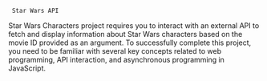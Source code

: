 	 Star Wars API
Star Wars Characters
project requires you to interact with an external API to fetch and
display information about Star Wars characters based on the movie ID 
provided as an argument. To successfully complete this project, you
need to be familiar with several key concepts related to web programming,
 API interaction, and asynchronous programming in JavaScript.
